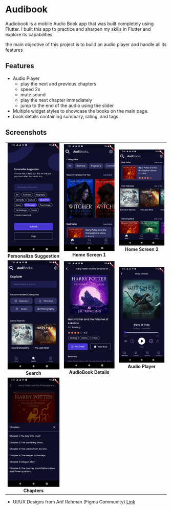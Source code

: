# Audibook

Audiobook is a mobile Audio Book app that was built completely using Flutter.
I built this app to practice and sharpen my skills in Flutter and explore its capabilities.

the main objective of this project is to build an audio player and handle all its features

## Features

- Audio Player
  - play the next and previous chapters
  - speed 2x
  - mute sound
  - play the next chapter immediately
  - jump to the end of the audio using the slider 
- Multiple widget styles to showcase the books on the main page.
- book details containing summary, rating, and tags.

## Screenshots
<div style="text-align: center">
    <table>
        <tr>
            <td style="text-align: center">
                <img src="https://raw.githubusercontent.com/RahafAlbogami/audiobook/main/asset/screenshots/Screenshot_1689921688.png" width="300"/>
      </br><b>Personalize Suggestion</b>
            </td>            
            <td style="text-align: center">
                <img src="https://raw.githubusercontent.com/RahafAlbogami/audiobook/main/asset/screenshots/Screenshot_1689921788.png" width="300"/>
      </br><b>Home Screen 1</b>
            </td>
            <td style="text-align: center">
                <img src="https://raw.githubusercontent.com/RahafAlbogami/audiobook/main/asset/screenshots/Screenshot_1689921815.png" width="300"/>
      </br><b>Home Screen 2</b>
            </td>
        </tr>
        <tr>
            <td style="text-align: center">
                <img src="https://raw.githubusercontent.com/RahafAlbogami/audiobook/main/asset/screenshots/Screenshot_1689921825.png" width="300"/>
      </br><b>Search</b>
            </td>
            <td style="text-align: center">
                <img src="https://raw.githubusercontent.com/RahafAlbogami/audiobook/main/asset/screenshots/Screenshot_1689921840.png" width="300"/>
  </br><b>AudioBook Details</b>
            </td>
            <td style="text-align: center">
                <img src="https://raw.githubusercontent.com/RahafAlbogami/audiobook/main/asset/screenshots/Screenshot_1689922044.png" width="300"/>
  </br><b>Audio Player</b>
            </td>
        </tr>
				<tr>
            <td style="text-align: center">
                <img src="https://raw.githubusercontent.com/RahafAlbogami/audiobook/main/asset/screenshots/Screenshot_1689922944.png" width="300"/>
      </br><b>Chapters</b>
            </td>
        </tr>
    </table>
</div>




- UI/UX Designs from Arif Rahman (Figma Community) [Link](https://www.figma.com/community/file/1033572306203420064/Audio-Book---UI-Kit)

